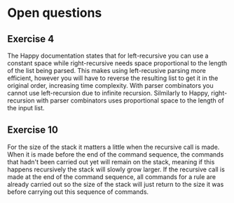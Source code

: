 # Open questions

## Exercise 4
The Happy documentation states that for left-recursive you can use a constant space while right-recursive needs space proportional to the length of the list being parsed. This makes using left-recusive parsing more efficient, however you will have to reverse the resulting list to get it in the original order, increasing time complexity.
With parser combinators you cannot use left-recursion due to infinite recursion. Silmilarly to Happy, right-recursion with parser combinators uses proportional space to the length of the input list.

## Exercise 10
For the size of the stack it matters a little when the recursive call is made. When it is made before the end of the command sequence, 
the commands that hadn't been carried out yet will remain on the stack, meaning if this happens recursively the stack will slowly grow 
larger. If the recursive call is made at the end of the command sequence, all commands for a rule are already carried out so the size 
of the stack will just return to the size it was before carrying out this sequence of commands.